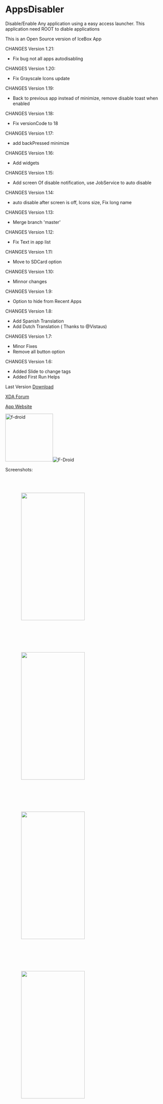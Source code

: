 # AppsDisabler
Disable/Enable Any application using a easy access launcher.
This application need ROOT to diable applications

This is an Open Source version of IceBox App

CHANGES Version 1.21:
* Fix bug not all apps autodisabling

CHANGES Version 1.20:
* Fix Grayscale Icons update

CHANGES Version 1.19:
* Back to previous app instead of minimize, remove disable toast when enabled

CHANGES Version 1.18:
* Fix versionCode to 18

CHANGES Version 1.17:
* add backPressed minimize

CHANGES Version 1.16:
* Add widgets

CHANGES Version 1.15:
* Add screen Of disable notification, use JobService to auto disable

CHANGES Version 1.14:
* auto disable after screen is off, Icons size, Fix long name

CHANGES Version 1.13:
* Merge branch 'master'

CHANGES Version 1.12:
* Fix Text in app list

CHANGES Version 1.11:
*  Move to SDCard option

CHANGES Version 1.10:
*  Minnor changes

CHANGES Version 1.9:
* Option to hide from Recent Apps

CHANGES Version 1.8:
* Add Spanish Translation
* Add Dutch Translation ( Thanks to @Vistaus)

CHANGES Version 1.7:
* Minor Fixes
* Remove all button option

CHANGES Version 1.6:
* Added Slide to change tags
* Added First Run Helps


Last Version
<a href="https://github.com/aceventura82/AppsDisabler/blob/master/app/release/app-release.apk" >Download </a>

<a href="https://forum.xda-developers.com/android/apps-games/app-disabler-app-to-easily-disable-app-t4121581">XDA Forum</a>

<a href="https://www.theozserver.com/app-disabler/" >App Website </a>

<a href="https://f-droid.org/en/packages/com.servoz.appsdisabler/" target="_blank" rel="noopener noreferrer"><img src="https://www.theozserver.com/wp-content/uploads/2020/05/get-it-on.png" alt="f-droid" width="150"/></a><img alt="F-Droid" src="https://img.shields.io/f-droid/v/com.servoz.appsdisabler">



Screenshots:
<div>
  <img src="https://www.theozserver.com/wp-content/uploads/2020/04/settings-576x1024.png" width="200" height="400" style="margin:50px 50px 50px 50px" />
  <img src="https://www.theozserver.com/wp-content/uploads/2020/04/colors-576x1024.png" width="200" height="400" style="margin:50px 50px 50px 50px" />
  <img src="https://www.theozserver.com/wp-content/uploads/2020/04/apps-576x1024.png" width="200" height="400" style="margin:50px 50px 50px 50px" />
  <img src="https://www.theozserver.com/wp-content/uploads/2020/04/main-1-576x1024.png" width="200" height="400" style="margin:50px 50px 50px 50px" />
</div>

